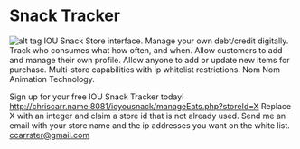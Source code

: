 Snack Tracker
==========
![alt tag](https://raw.github.com/ccarrster/ioyousnack/master/iou.jpg)
IOU Snack Store interface.
Manage your own debt/credit digitally.
Track who consumes what how often, and when.
Allow customers to add and manage their own profile.
Allow anyone to add or update new items for purchase.
Multi-store capabilities with ip whitelist restrictions.
Nom Nom Animation Technology.

Sign up for your free IOU Snack Tracker today!
http://chriscarr.name:8081/ioyousnack/manageEats.php?storeId=X
Replace X with an integer and claim a store id that is not already used.
Send me an email with your store name and the ip addresses you want on the white list.
ccarrster@gmail.com
